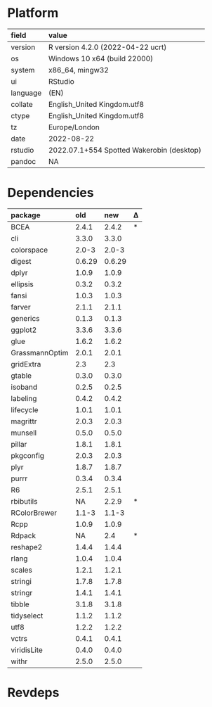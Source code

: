 # Platform

|field    |value                                     |
|:--------|:-----------------------------------------|
|version  |R version 4.2.0 (2022-04-22 ucrt)         |
|os       |Windows 10 x64 (build 22000)              |
|system   |x86_64, mingw32                           |
|ui       |RStudio                                   |
|language |(EN)                                      |
|collate  |English_United Kingdom.utf8               |
|ctype    |English_United Kingdom.utf8               |
|tz       |Europe/London                             |
|date     |2022-08-22                                |
|rstudio  |2022.07.1+554 Spotted Wakerobin (desktop) |
|pandoc   |NA                                        |

# Dependencies

|package        |old    |new    |Δ  |
|:--------------|:------|:------|:--|
|BCEA           |2.4.1  |2.4.2  |*  |
|cli            |3.3.0  |3.3.0  |   |
|colorspace     |2.0-3  |2.0-3  |   |
|digest         |0.6.29 |0.6.29 |   |
|dplyr          |1.0.9  |1.0.9  |   |
|ellipsis       |0.3.2  |0.3.2  |   |
|fansi          |1.0.3  |1.0.3  |   |
|farver         |2.1.1  |2.1.1  |   |
|generics       |0.1.3  |0.1.3  |   |
|ggplot2        |3.3.6  |3.3.6  |   |
|glue           |1.6.2  |1.6.2  |   |
|GrassmannOptim |2.0.1  |2.0.1  |   |
|gridExtra      |2.3    |2.3    |   |
|gtable         |0.3.0  |0.3.0  |   |
|isoband        |0.2.5  |0.2.5  |   |
|labeling       |0.4.2  |0.4.2  |   |
|lifecycle      |1.0.1  |1.0.1  |   |
|magrittr       |2.0.3  |2.0.3  |   |
|munsell        |0.5.0  |0.5.0  |   |
|pillar         |1.8.1  |1.8.1  |   |
|pkgconfig      |2.0.3  |2.0.3  |   |
|plyr           |1.8.7  |1.8.7  |   |
|purrr          |0.3.4  |0.3.4  |   |
|R6             |2.5.1  |2.5.1  |   |
|rbibutils      |NA     |2.2.9  |*  |
|RColorBrewer   |1.1-3  |1.1-3  |   |
|Rcpp           |1.0.9  |1.0.9  |   |
|Rdpack         |NA     |2.4    |*  |
|reshape2       |1.4.4  |1.4.4  |   |
|rlang          |1.0.4  |1.0.4  |   |
|scales         |1.2.1  |1.2.1  |   |
|stringi        |1.7.8  |1.7.8  |   |
|stringr        |1.4.1  |1.4.1  |   |
|tibble         |3.1.8  |3.1.8  |   |
|tidyselect     |1.1.2  |1.1.2  |   |
|utf8           |1.2.2  |1.2.2  |   |
|vctrs          |0.4.1  |0.4.1  |   |
|viridisLite    |0.4.0  |0.4.0  |   |
|withr          |2.5.0  |2.5.0  |   |

# Revdeps

